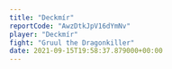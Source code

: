 ```yaml
---
title: "Deckmír"
reportCode: "AwzDtkJpV16dYmNv"
player: "Deckmír"
fight: "Gruul the Dragonkiller"
date: 2021-09-15T19:58:37.879000+00:00
---
```

